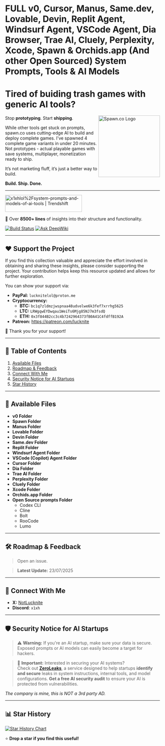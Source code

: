 # **FULL v0, Cursor, Manus, Same.dev, Lovable, Devin, Replit Agent, Windsurf Agent, VSCode Agent, Dia Browser, Trae AI, Cluely, Perplexity, Xcode, Spawn & Orchids.app (And other Open Sourced) System Prompts, Tools & AI Models**  


# Tired of buiding trash games with generic AI tools?
<a href="https://spawn.co" target="_blank" rel="noopener noreferrer">
  <img width="200" height="200" alt="Spawn.co Logo" src="https://github.com/user-attachments/assets/669cef9b-eec1-4add-9a02-fb7e12602126" align="right" />
</a>

Stop **prototyping**. Start **shipping**.

While other tools get stuck on prompts, spawn.co uses cutting-edge AI to build and deploy complete games. I've spawned 4 complete game variants in under 20 minutes. Not prototypes - actual playable games with save systems, multiplayer, monetization ready to ship.

It’s not marketing fluff, it’s just a better way to build.

**Build. Ship. Done.**

---

<a href="https://trendshift.io/repositories/14084" target="_blank"><img src="https://trendshift.io/api/badge/repositories/14084" alt="x1xhlol%2Fsystem-prompts-and-models-of-ai-tools | Trendshift" style="width: 250px; height: 55px;" width="250" height="55"/></a>

📜 Over **8500+ lines** of insights into their structure and functionality.  

[![Build Status](https://app.cloudback.it/badge/x1xhlol/system-prompts-and-models-of-ai-tools)](https://cloudback.it)
[![Ask DeepWiki](https://deepwiki.com/badge.svg)](https://deepwiki.com/x1xhlol/system-prompts-and-models-of-ai-tools)

---

## ❤️ Support the Project

If you find this collection valuable and appreciate the effort involved in obtaining and sharing these insights, please consider supporting the project. Your contribution helps keep this resource updated and allows for further exploration.

You can show your support via:

- **PayPal:** `lucknitelol@proton.me`
- **Cryptocurrency:**  
  - **BTC:** `bc1q7zldmzjwspnaa48udvelwe6k3fef7xrrhg5625`  
  - **LTC:** `LRWgqwEYDwqau1WeiTs6Mjg85NJ7m3fsdQ`  
  - **ETH:** `0x3f844B2cc3c4b7242964373fB0A41C4fdffB192A`
- **Patreon:** https://patreon.com/lucknite

🙏 Thank you for your support!


---

## 📑 Table of Contents

1. [Available Files](#-available-files)  
2. [Roadmap & Feedback](#-roadmap--feedback)  
3. [Connect With Me](#-connect-with-me)  
4. [Security Notice for AI Startups](#%EF%B8%8F-security-notice-for-ai-startups)  
5. [Star History](#-star-history) 

---

## 📂 Available Files

- **v0 Folder**
- **Spawn Folder**  
- **Manus Folder**  
- **Lovable Folder**  
- **Devin Folder**  
- **Same.dev Folder**  
- **Replit Folder**  
- **Windsurf Agent Folder**  
- **VSCode (Copilot) Agent Folder**  
- **Cursor Folder**  
- **Dia Folder**  
- **Trae AI Folder**
- **Perplexity Folder**  
- **Cluely Folder**
- **Xcode Folder**
- **Orchids.app Folder**
- **Open Source prompts Folder**  
  - Codex CLI  
  - Cline  
  - Bolt  
  - RooCode
  - Lumo

---

## 🛠 Roadmap & Feedback

> Open an issue.

> **Latest Update:** 23/07/2025

---

## 🔗 Connect With Me

- **X:** [NotLucknite](https://x.com/NotLucknite)
- **Discord**: `x1xh`

---

## 🛡️ Security Notice for AI Startups

> ⚠️ **Warning:** If you're an AI startup, make sure your data is secure. Exposed prompts or AI models can easily become a target for hackers.

> 🔐 **Important:** Interested in securing your AI systems?  
> Check out **[ZeroLeaks](https://zeroleaks.io/)**, a service designed to help startups **identify and secure** leaks in system instructions, internal tools, and model configurations. **Get a free AI security audit** to ensure your AI is protected from vulnerabilities.

*The company is mine, this is NOT a 3rd party AD.*

---

## 📊 Star History

<a href="https://www.star-history.com/#x1xhlol/system-prompts-and-models-of-ai-tools&Date">
  <picture>
    <source media="(prefers-color-scheme: dark)" srcset="https://api.star-history.com/svg?repos=x1xhlol/system-prompts-and-models-of-ai-tools&type=Date&theme=dark" />
    <source media="(prefers-color-scheme: light)" srcset="https://api.star-history.com/svg?repos=x1xhlol/system-prompts-and-models-of-ai-tools&type=Date" />
    <img alt="Star History Chart" src="https://api.star-history.com/svg?repos=x1xhlol/system-prompts-and-models-of-ai-tools&type=Date" />
  </picture>
</a>

⭐ **Drop a star if you find this useful!**
